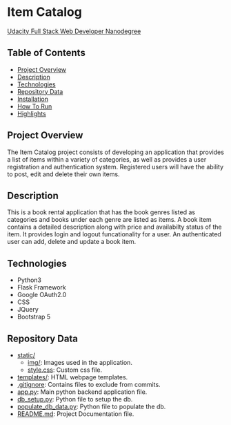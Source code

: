 # Item Catalog

[Udacity Full Stack Web Developer Nanodegree](https://www.udacity.com/course/full-stack-web-developer-nanodegree--nd0044)

## Table of Contents

- [Project Overview](#project-overview)
- [Description](#description)
- [Technologies](#technologies)
- [Repository Data](#repository-data)
- [Installation](#installation)
- [How To Run](#howtorun)
- [Highlights](#highlights)

## Project Overview

The Item Catalog project consists of developing an application that provides a list of items within a variety of categories, as well as provides a user registration and authentication system. Registered users will have the ability to post, edit and delete their own items.

## Description

This is a book rental application that has the book genres listed as categories and books under each genre are listed as items. A book item contains a detailed description along with price and availabilty status of the item.
It provides login and logout funcationality for a user. An authenticated user can add, delete and update a book item.

## Technologies

- Python3
- Flask Framework
- Google OAuth2.0
- CSS
- JQuery
- Bootstrap 5

## Repository Data

- [static/](static)
  - [img/](static/img): Images used in the application.
  - [style.css](style.css): Custom css file.
- [templates/](templates): HTML webpage templates.
- [.gitignore](.gitignore): Contains files to exclude from commits.
- [app.py](app.py): Main python backend application file.
- [db_setup.py](db_setup.py): Python file to setup the db.
- [populate_db_data.py](populate_db_data.py): Python file to populate the db.
- [README.md](README.md): Project Documentation file.
